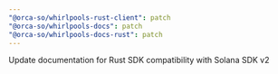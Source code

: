 ```yaml
---
"@orca-so/whirlpools-rust-client": patch
"@orca-so/whirlpools-docs": patch
"@orca-so/whirlpools-docs-rust": patch
---
```


Update documentation for Rust SDK compatibility with Solana SDK v2
